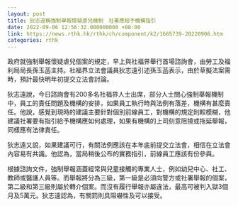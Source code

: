 ```yaml
---
layout: post
title: 狄志遠稱強制舉報懷疑虐兒機制　社署應給予機構指引
date: 2022-09-06 12:56:32.000000000 +08:00
link: https://news.rthk.hk/rthk/ch/component/k2/1665739-20220906.htm
categories: rthk
---
```


政府就強制舉報懷疑虐兒個案的規定，早上與社福界舉行首場諮詢會，由勞工及福利局局長孫玉菡主持。社福界立法會議員狄志遠引述孫玉菡表示，由於草擬法案需時，預計最快明年初提交立法會討論。

狄志遠說，今日諮詢會有200多名社福界人士出席，部分人士關心強制舉報機制中，員工的責任問題及機構的安排，如果員工執行時與法例有落差，機構有甚麼責任。他說，感覺到現時的建議主要針對個別前線員工，對機構的規定則較模糊，他建議社署要有指引給予機構應如何處理，如果有機構的上司刻意阻撓或拖延舉報，同樣應有法律責任。

狄志遠又說，如果建議可行，有關法例應該在本年底前提交立法會，相信在立法會內容易有共識。他認為，當局稍後公布的實務指引，前線員工應該有份參與。

根據諮詢文件，強制舉報涵蓋經常與兒童接觸的專業人士，例如幼兒中心、社工、教師或醫護人員等。而舉報將分為三級，第一級是必須向警方或社署舉報的個案，第二級和第三級則屬於轉介個案。而沒有履行舉報亦屬違法，最高可被判入獄3個月及5萬元。狄志遠認為，有關罰則具阻嚇性及可以接受。
